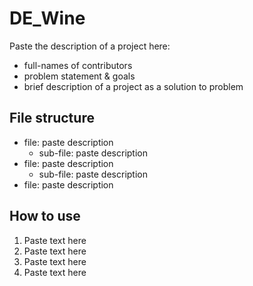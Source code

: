 # DE_Wine
Paste the description of a project here:   
- full-names of contributors
- problem statement & goals
- brief description of a project as a solution to problem


## File structure
- file: paste description
    -  sub-file: paste description
- file: paste description 
    -  sub-file: paste description
- file: paste description 



## How to use
1. Paste text here
2. Paste text here
3. Paste text here
4. Paste text here
